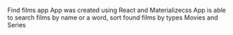 Find films app
App was created using React and Materializecss
App is able to search films by name or a word, sort found films by types Movies and Series